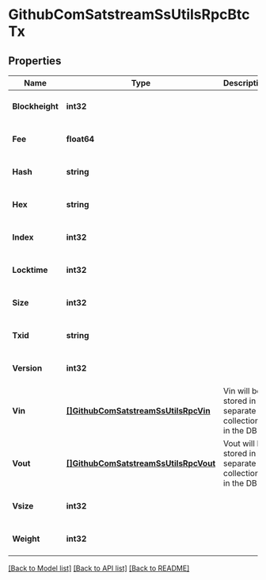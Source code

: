 # GithubComSatstreamSsUtilsRpcBtcTx

## Properties
Name | Type | Description | Notes
------------ | ------------- | ------------- | -------------
**Blockheight** | **int32** |  | [optional] [default to null]
**Fee** | **float64** |  | [optional] [default to null]
**Hash** | **string** |  | [optional] [default to null]
**Hex** | **string** |  | [optional] [default to null]
**Index** | **int32** |  | [optional] [default to null]
**Locktime** | **int32** |  | [optional] [default to null]
**Size** | **int32** |  | [optional] [default to null]
**Txid** | **string** |  | [optional] [default to null]
**Version** | **int32** |  | [optional] [default to null]
**Vin** | [**[]GithubComSatstreamSsUtilsRpcVin**](github_com_satstream_ss-utils_rpc.Vin.md) | Vin will be stored in a separate collection in the DB | [optional] [default to null]
**Vout** | [**[]GithubComSatstreamSsUtilsRpcVout**](github_com_satstream_ss-utils_rpc.Vout.md) | Vout will be stored in a separate collection in the DB | [optional] [default to null]
**Vsize** | **int32** |  | [optional] [default to null]
**Weight** | **int32** |  | [optional] [default to null]

[[Back to Model list]](../README.md#documentation-for-models) [[Back to API list]](../README.md#documentation-for-api-endpoints) [[Back to README]](../README.md)

